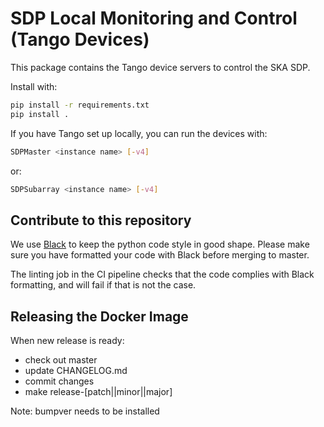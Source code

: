 # SDP Local Monitoring and Control (Tango Devices)

This package contains the Tango device servers to control the SKA SDP.

Install with:

```bash
pip install -r requirements.txt
pip install .
```

If you have Tango set up locally, you can run the devices with:

```bash
SDPMaster <instance name> [-v4]
```

or:

```bash
SDPSubarray <instance name> [-v4]
```

## Contribute to this repository

We use [Black](https://github.com/psf/black) to keep the python code style in
good shape. Please make sure you have formatted your code with Black before
merging to master.

The linting job in the CI pipeline checks that the code complies with Black
formatting, and will fail if that is not the case.

## Releasing the Docker Image

When new release is ready:

  - check out master
  - update CHANGELOG.md
  - commit changes
  - make release-[patch||minor||major]

Note: bumpver needs to be installed
